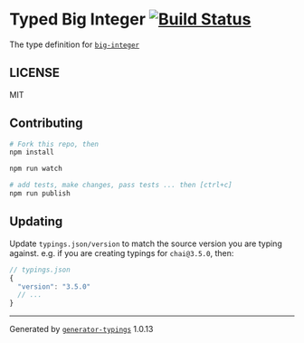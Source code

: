 # Typed Big Integer  [![Build Status](https://travis-ci.org/types/npm-big-integer.svg?branch=master)](https://travis-ci.org/types/npm-big-integer)


The type definition for [`big-integer`](git+ssh://git@github.com/peterolson/BigInteger.js.git)

## LICENSE

MIT

## Contributing

```sh
# Fork this repo, then
npm install

npm run watch

# add tests, make changes, pass tests ... then [ctrl+c]
npm run publish
```

## Updating

Update `typings.json/version` to match the source version you are typing against.
e.g. if you are creating typings for `chai@3.5.0`, then:

```js
// typings.json
{
  "version": "3.5.0"
  // ...
}
```

----

Generated by [`generator-typings`](https://github.com/typings/generator-typings) 1.0.13

